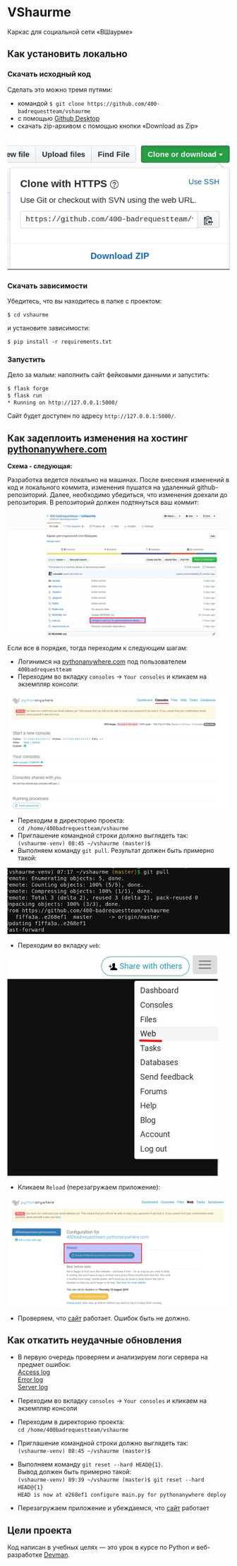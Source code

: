 # VShaurme

Каркас для социальной сети «ВШаурме»

## Как установить локально

### Скачать исходный код

Сделать это можно тремя путями:

- командой `$ git clone https://github.com/400-badrequestteam/vshaurme`
- с помощью [Github Desktop](https://desktop.github.com)
- скачать zip-архивом с помощью кнопки «Download as Zip»

![](https://github.com/400-badrequestteam/vshaurme/blob/master/screen_shots_for_readme/download_repo.jpg)

### Скачать зависимости

Убедитесь, что вы находитесь в папке с проектом:

```
$ cd vshaurme
```

и установите зависимости:

```
$ pip install -r requirements.txt
```

### Запустить

Дело за малым: наполнить сайт фейковыми данными и запустить:

```
$ flask forge
$ flask run
* Running on http://127.0.0.1:5000/
```

Сайт будет доступен по адресу `http://127.0.0.1:5000/`.


## Как задеплоить изменения на хостинг [pythonanywhere.com](https://www.pythonanywhere.com)
**Схема - следующая:**

  Разработка ведется локально на машинах. После внесения изменений в код и локального коммита, изменения пушатся на удаленный github-репозиторий.
  Далее, необходимо убедиться, что изменения доехали до репозитория. В репозиторий должен подтянуться ваш коммит:
  
  ![](https://github.com/400-badrequestteam/vshaurme/blob/master/screen_shots_for_readme/commit_is_ok.jpg)
  
  Если все в порядке, тогда переходим к следующим шагам:
 

- Логинимся на [pythonanywhere.com](https://www.pythonanywhere.com) под пользователем `400badrequestteam`
- Переходим во вкладку `consoles` -> `Your consoles` и кликаем на экземпляр консоли:

![](https://github.com/400-badrequestteam/vshaurme/blob/master/screen_shots_for_readme/go_to_console.jpg)

- Переходим в директорию проекта:  
    `cd /home/400badrequestteam/vshaurme`
- Приглашение командной строки должно выглядеть так:  
`(vshaurme-venv) 08:45 ~/vshaurme (master)$`  
- Выполняем команду `git pull`. Результат должен быть примерно такой:


![](https://github.com/400-badrequestteam/vshaurme/blob/master/screen_shots_for_readme/git_pull.jpg)

- Переходим во вкладку `web`:

![](https://github.com/400-badrequestteam/vshaurme/blob/master/screen_shots_for_readme/go_to_web.jpg)

- Кликаем `Reload` (перезагружаем приложение):

![](https://github.com/400-badrequestteam/vshaurme/blob/master/screen_shots_for_readme/reload_app.jpg)

- Проверяем, что [сайт](http://400badrequestteam.pythonanywhere.com/) работает. Ошибок быть не должно.


## Как откатить неудачные обновления
- В первую очередь проверяем и анализируем логи сервера на предмет ошибок:  
  [Access log](400badrequestteam.pythonanywhere.com.access.log)  
  [Error log](400badrequestteam.pythonanywhere.com.error.log)  
  [Server log](400badrequestteam.pythonanywhere.com.server.log)
  
- Переходим во вкладку `consoles` -> `Your consoles` и кликаем на экземпляр консоли
- Переходим в директорию проекта:  
    `cd /home/400badrequestteam/vshaurme`
- Приглашение командной строки должно выглядеть так:  
`(vshaurme-venv) 08:45 ~/vshaurme (master)$`
- Выполняем команду `git reset --hard HEAD@{1}`.   
Вывод должен быть примерно такой:  
`(vshaurme-venv) 09:39 ~/vshaurme (master)$ git reset --hard HEAD@{1}`                                                                                         
`HEAD is now at e268ef1 configure main.py for pythonanywhere deploy`
- Перезагружаем приложение и убеждаемся, что [сайт](http://400badrequestteam.pythonanywhere.com/) работает 


## Цели проекта

Код написан в учебных целях — это урок в курсе по Python и веб-разработке [Devman](http://dvmn.org).
